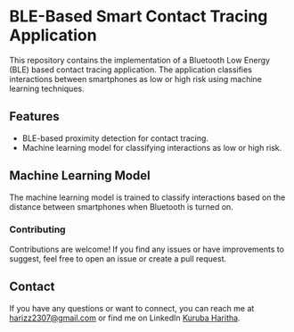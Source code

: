 # BLE-Based Smart Contact Tracing Application

This repository contains the implementation of a Bluetooth Low Energy (BLE) based contact tracing application. The application classifies interactions between smartphones as low or high risk using machine learning techniques.

## Features

- BLE-based proximity detection for contact tracing.
- Machine learning model for classifying interactions as low or high risk.

## Machine Learning Model

The machine learning model is trained to classify interactions based on the distance between smartphones when Bluetooth is turned on.

### Contributing 
Contributions are welcome! If you find any issues or have improvements to suggest, feel free to open an issue or create a pull request.

## Contact

If you have any questions or want to connect, you can reach me at [harizz2307@gmail.com](mailto:harizz2307@gmail.com) or find me on LinkedIn [Kuruba Haritha](https://www.linkedin.com/in/haritha-kuruba-a17503252/).
